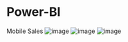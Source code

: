 # Power-BI
Mobile Sales 
![image](https://github.com/user-attachments/assets/fe7c6566-26fa-418f-9f51-0b931dadb979)
![image](https://github.com/user-attachments/assets/5a3fea36-3550-4262-84f6-a90afd26ba53)
![image](https://github.com/user-attachments/assets/66474671-6b10-4684-a8d4-f913b448ce3b)



